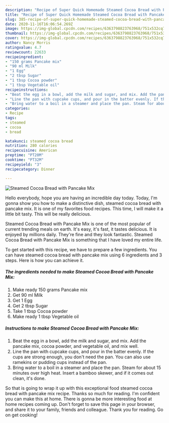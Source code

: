 ```yaml
---
description: "Recipe of Super Quick Homemade Steamed Cocoa Bread with Pancake Mix"
title: "Recipe of Super Quick Homemade Steamed Cocoa Bread with Pancake Mix"
slug: 385-recipe-of-super-quick-homemade-steamed-cocoa-bread-with-pancake-mix
date: 2020-11-16T16:06:54.269Z
image: https://img-global.cpcdn.com/recipes/6363798823763968/751x532cq70/steamed-cocoa-bread-with-pancake-mix-recipe-main-photo.jpg
thumbnail: https://img-global.cpcdn.com/recipes/6363798823763968/751x532cq70/steamed-cocoa-bread-with-pancake-mix-recipe-main-photo.jpg
cover: https://img-global.cpcdn.com/recipes/6363798823763968/751x532cq70/steamed-cocoa-bread-with-pancake-mix-recipe-main-photo.jpg
author: Nancy Morris
ratingvalue: 4.7
reviewcount: 22633
recipeingredient:
- "150 grams Pancake mix"
- "90 ml Milk"
- "1 Egg"
- "2 tbsp Sugar"
- "1 tbsp Cocoa powder"
- "1 tbsp Vegetable oil"
recipeinstructions:
- "Beat the egg in a bowl, add the milk and sugar, and mix. Add the pancake mix, cocoa powder, and vegetable oil, and mix well."
- "Line the pan with cupcake cups, and pour in the batter evenly. If the cups are strong enough, you don&#39;t need the pan. You can also use ramekins or pudding cups instead of the pan."
- "Bring water to a boil in a steamer and place the pan. Steam for about 15 minutes over high heat. Insert a bamboo skewer, and if it comes out clean, it&#39;s done."
categories:
- Recipe
tags:
- steamed
- cocoa
- bread

katakunci: steamed cocoa bread 
nutrition: 280 calories
recipecuisine: American
preptime: "PT20M"
cooktime: "PT32M"
recipeyield: "3"
recipecategory: Dinner

---
```



![Steamed Cocoa Bread with Pancake Mix](https://img-global.cpcdn.com/recipes/6363798823763968/751x532cq70/steamed-cocoa-bread-with-pancake-mix-recipe-main-photo.jpg)

Hello everybody, hope you are having an incredible day today. Today, I'm gonna show you how to make a distinctive dish, steamed cocoa bread with pancake mix. It is one of my favorites food recipes. This time, I will make it a little bit tasty. This will be really delicious.



Steamed Cocoa Bread with Pancake Mix is one of the most popular of current trending meals on earth. It's easy, it's fast, it tastes delicious. It is enjoyed by millions daily. They're fine and they look fantastic. Steamed Cocoa Bread with Pancake Mix is something that I have loved my entire life.


To get started with this recipe, we have to prepare a few ingredients. You can have steamed cocoa bread with pancake mix using 6 ingredients and 3 steps. Here is how you can achieve it.

<!--inarticleads1-->

##### The ingredients needed to make Steamed Cocoa Bread with Pancake Mix:

1. Make ready 150 grams Pancake mix
1. Get 90 ml Milk
1. Get 1 Egg
1. Get 2 tbsp Sugar
1. Take 1 tbsp Cocoa powder
1. Make ready 1 tbsp Vegetable oil




<!--inarticleads2-->

##### Instructions to make Steamed Cocoa Bread with Pancake Mix:

1. Beat the egg in a bowl, add the milk and sugar, and mix. Add the pancake mix, cocoa powder, and vegetable oil, and mix well.
1. Line the pan with cupcake cups, and pour in the batter evenly. If the cups are strong enough, you don&#39;t need the pan. You can also use ramekins or pudding cups instead of the pan.
1. Bring water to a boil in a steamer and place the pan. Steam for about 15 minutes over high heat. Insert a bamboo skewer, and if it comes out clean, it&#39;s done.




So that is going to wrap it up with this exceptional food steamed cocoa bread with pancake mix recipe. Thanks so much for reading. I'm confident you can make this at home. There is gonna be more interesting food at home recipes coming up. Don't forget to save this page in your browser, and share it to your family, friends and colleague. Thank you for reading. Go on get cooking!
